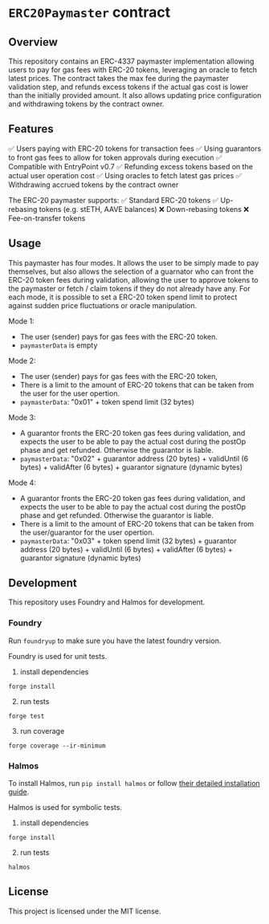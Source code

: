 # `ERC20Paymaster` contract

## Overview

This repository contains an ERC-4337 paymaster implementation allowing users to pay for gas fees with ERC-20 tokens, leveraging an oracle to fetch latest prices. The contract takes the max fee during the paymaster validation step, and refunds excess tokens if the actual gas cost is lower than the initially provided amount. It also allows updating price configuration and withdrawing tokens by the contract owner.

## Features

✅ Users paying with ERC-20 tokens for transaction fees
✅ Using guarantors to front gas fees to allow for token approvals during execution
✅ Compatible with EntryPoint v0.7
✅ Refunding excess tokens based on the actual user operation cost
✅ Using oracles to fetch latest gas prices
✅ Withdrawing accrued tokens by the contract owner

The ERC-20 paymaster supports:
✅ Standard ERC-20 tokens
✅ Up-rebasing tokens (e.g. stETH, AAVE balances)
❌ Down-rebasing tokens
❌ Fee-on-transfer tokens

## Usage

This paymaster has four modes. It allows the user to be simply made to pay themselves, but also allows the selection of a guarnator who can front the ERC-20 token fees during validation, allowing the user to approve tokens to the paymaster or fetch / claim tokens if they do not already have any. For each mode, it is possible to set a ERC-20 token spend limit to protect against sudden price fluctuations or oracle manipulation.  

Mode 1:
- The user (sender) pays for gas fees with the ERC-20 token.
- `paymasterData` is empty

Mode 2:
- The user (sender) pays for gas fees with the ERC-20 token, 
- There is a limit to the amount of ERC-20 tokens that can be taken from the user for the user opertion.
- `paymasterData`: "0x01" + token spend limit (32 bytes)

Mode 3:
- A guarantor fronts the ERC-20 token gas fees during validation, and expects the user to be able to pay the actual cost during the postOp phase and get refunded. Otherwise the guarantor is liable.
- `paymasterData`: "0x02" + guarantor address (20 bytes) + validUntil (6 bytes) + validAfter (6 bytes) + guarantor signature (dynamic bytes)

Mode 4:
- A guarantor fronts the ERC-20 token gas fees during validation, and expects the user to be able to pay the actual cost during the postOp phase and get refunded. Otherwise the guarantor is liable.
- There is a limit to the amount of ERC-20 tokens that can be taken from the user/guarantor for the user opertion.
- `paymasterData`: "0x03" + token spend limit (32 bytes) + guarantor address (20 bytes) + validUntil (6 bytes) + validAfter (6 bytes) + guarantor signature (dynamic bytes)

## Development

This repository uses Foundry and Halmos for development.

### Foundry

Run `foundryup` to make sure you have the latest foundry version.

Foundry is used for unit tests.

1. install dependencies
```shell
forge install
```

2. run tests
```shell
forge test
```

3. run coverage
```shell
forge coverage --ir-minimum 
```

### Halmos

To install Halmos, run `pip install halmos` or follow [their detailed installation guide](https://github.com/a16z/halmos?tab=readme-ov-file#installation).

Halmos is used for symbolic tests.

1. install dependencies
```shell
forge install
```

2. run tests
```shell
halmos
```

## License
This project is licensed under the MIT license.